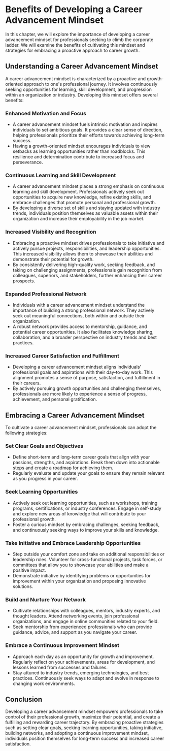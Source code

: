 Benefits of Developing a Career Advancement Mindset
============================================================

In this chapter, we will explore the importance of developing a career advancement mindset for professionals seeking to climb the corporate ladder. We will examine the benefits of cultivating this mindset and strategies for embracing a proactive approach to career growth.

Understanding a Career Advancement Mindset
------------------------------------------

A career advancement mindset is characterized by a proactive and growth-oriented approach to one's professional journey. It involves continuously seeking opportunities for learning, skill development, and progression within an organization or industry. Developing this mindset offers several benefits:

### Enhanced Motivation and Focus

* A career advancement mindset fuels intrinsic motivation and inspires individuals to set ambitious goals. It provides a clear sense of direction, helping professionals prioritize their efforts towards achieving long-term success.
* Having a growth-oriented mindset encourages individuals to view setbacks as learning opportunities rather than roadblocks. This resilience and determination contribute to increased focus and perseverance.

### Continuous Learning and Skill Development

* A career advancement mindset places a strong emphasis on continuous learning and skill development. Professionals actively seek out opportunities to acquire new knowledge, refine existing skills, and embrace challenges that promote personal and professional growth.
* By developing a diverse set of skills and staying updated with industry trends, individuals position themselves as valuable assets within their organization and increase their employability in the job market.

### Increased Visibility and Recognition

* Embracing a proactive mindset drives professionals to take initiative and actively pursue projects, responsibilities, and leadership opportunities. This increased visibility allows them to showcase their abilities and demonstrate their potential for growth.
* By consistently delivering high-quality work, seeking feedback, and taking on challenging assignments, professionals gain recognition from colleagues, superiors, and stakeholders, further enhancing their career prospects.

### Expanded Professional Network

* Individuals with a career advancement mindset understand the importance of building a strong professional network. They actively seek out meaningful connections, both within and outside their organization.
* A robust network provides access to mentorship, guidance, and potential career opportunities. It also facilitates knowledge sharing, collaboration, and a broader perspective on industry trends and best practices.

### Increased Career Satisfaction and Fulfillment

* Developing a career advancement mindset aligns individuals' professional goals and aspirations with their day-to-day work. This alignment promotes a sense of purpose, satisfaction, and fulfillment in their careers.
* By actively pursuing growth opportunities and challenging themselves, professionals are more likely to experience a sense of progress, achievement, and personal gratification.

Embracing a Career Advancement Mindset
--------------------------------------

To cultivate a career advancement mindset, professionals can adopt the following strategies:

### Set Clear Goals and Objectives

* Define short-term and long-term career goals that align with your passions, strengths, and aspirations. Break them down into actionable steps and create a roadmap for achieving them.
* Regularly evaluate and update your goals to ensure they remain relevant as you progress in your career.

### Seek Learning Opportunities

* Actively seek out learning opportunities, such as workshops, training programs, certifications, or industry conferences. Engage in self-study and explore new areas of knowledge that will contribute to your professional growth.
* Foster a curious mindset by embracing challenges, seeking feedback, and continuously seeking ways to improve your skills and knowledge.

### Take Initiative and Embrace Leadership Opportunities

* Step outside your comfort zone and take on additional responsibilities or leadership roles. Volunteer for cross-functional projects, task forces, or committees that allow you to showcase your abilities and make a positive impact.
* Demonstrate initiative by identifying problems or opportunities for improvement within your organization and proposing innovative solutions.

### Build and Nurture Your Network

* Cultivate relationships with colleagues, mentors, industry experts, and thought leaders. Attend networking events, join professional organizations, and engage in online communities related to your field.
* Seek mentorship from experienced professionals who can provide guidance, advice, and support as you navigate your career.

### Embrace a Continuous Improvement Mindset

* Approach each day as an opportunity for growth and improvement. Regularly reflect on your achievements, areas for development, and lessons learned from successes and failures.
* Stay attuned to industry trends, emerging technologies, and best practices. Continuously seek ways to adapt and evolve in response to changing work environments.

Conclusion
----------

Developing a career advancement mindset empowers professionals to take control of their professional growth, maximize their potential, and create a fulfilling and rewarding career trajectory. By embracing proactive strategies such as setting clear goals, seeking learning opportunities, taking initiative, building networks, and adopting a continuous improvement mindset, individuals position themselves for long-term success and increased career satisfaction.

